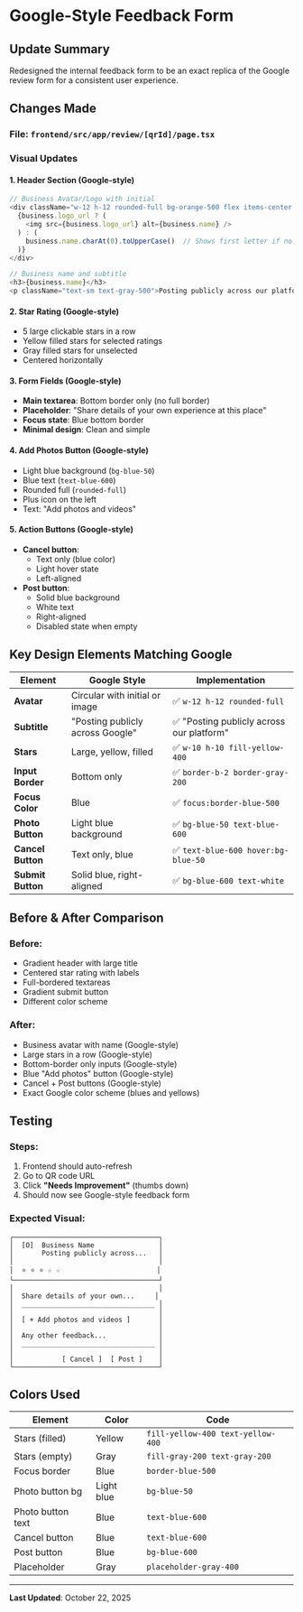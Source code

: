 # Google-Style Feedback Form

## Update Summary
Redesigned the internal feedback form to be an exact replica of the Google review form for a consistent user experience.

## Changes Made

### File: `frontend/src/app/review/[qrId]/page.tsx`

### Visual Updates

#### **1. Header Section (Google-style)**
```typescript
// Business Avatar/Logo with initial
<div className="w-12 h-12 rounded-full bg-orange-500 flex items-center justify-center">
  {business.logo_url ? (
    <img src={business.logo_url} alt={business.name} />
  ) : (
    business.name.charAt(0).toUpperCase()  // Shows first letter if no logo
  )}
</div>

// Business name and subtitle
<h3>{business.name}</h3>
<p className="text-sm text-gray-500">Posting publicly across our platform</p>
```

#### **2. Star Rating (Google-style)**
- 5 large clickable stars in a row
- Yellow filled stars for selected ratings
- Gray filled stars for unselected
- Centered horizontally

#### **3. Form Fields (Google-style)**
- **Main textarea**: Bottom border only (no full border)
- **Placeholder**: "Share details of your own experience at this place"
- **Focus state**: Blue bottom border
- **Minimal design**: Clean and simple

#### **4. Add Photos Button (Google-style)**
- Light blue background (`bg-blue-50`)
- Blue text (`text-blue-600`)
- Rounded full (`rounded-full`)
- Plus icon on the left
- Text: "Add photos and videos"

#### **5. Action Buttons (Google-style)**
- **Cancel button**: 
  - Text only (blue color)
  - Light hover state
  - Left-aligned
- **Post button**: 
  - Solid blue background
  - White text
  - Right-aligned
  - Disabled state when empty

## Key Design Elements Matching Google

| Element | Google Style | Implementation |
|---------|--------------|----------------|
| **Avatar** | Circular with initial or image | ✅ `w-12 h-12 rounded-full` |
| **Subtitle** | "Posting publicly across Google" | ✅ "Posting publicly across our platform" |
| **Stars** | Large, yellow, filled | ✅ `w-10 h-10 fill-yellow-400` |
| **Input Border** | Bottom only | ✅ `border-b-2 border-gray-200` |
| **Focus Color** | Blue | ✅ `focus:border-blue-500` |
| **Photo Button** | Light blue background | ✅ `bg-blue-50 text-blue-600` |
| **Cancel Button** | Text only, blue | ✅ `text-blue-600 hover:bg-blue-50` |
| **Submit Button** | Solid blue, right-aligned | ✅ `bg-blue-600 text-white` |

## Before & After Comparison

### **Before:**
- Gradient header with large title
- Centered star rating with labels
- Full-bordered textareas
- Gradient submit button
- Different color scheme

### **After:**
- Business avatar with name (Google-style)
- Large stars in a row (Google-style)
- Bottom-border only inputs (Google-style)
- Blue "Add photos" button (Google-style)
- Cancel + Post buttons (Google-style)
- Exact Google color scheme (blues and yellows)

## Testing

### Steps:
1. Frontend should auto-refresh
2. Go to QR code URL
3. Click **"Needs Improvement"** (thumbs down)
4. Should now see Google-style feedback form

### Expected Visual:
```
┌────────────────────────────────────┐
│  [O]  Business Name                │
│       Posting publicly across...   │
│                                    │
│  ⭐ ⭐ ⭐ ☆ ☆                        │
└────────────────────────────────────┘
│                                    │
│  Share details of your own...     │
│  _________________________________ │
│                                    │
│  [ + Add photos and videos ]       │
│                                    │
│  Any other feedback...             │
│  _________________________________ │
│                                    │
│            [ Cancel ]  [ Post ]    │
└────────────────────────────────────┘
```

## Colors Used

| Element | Color | Code |
|---------|-------|------|
| Stars (filled) | Yellow | `fill-yellow-400 text-yellow-400` |
| Stars (empty) | Gray | `fill-gray-200 text-gray-200` |
| Focus border | Blue | `border-blue-500` |
| Photo button bg | Light blue | `bg-blue-50` |
| Photo button text | Blue | `text-blue-600` |
| Cancel button | Blue | `text-blue-600` |
| Post button | Blue | `bg-blue-600` |
| Placeholder | Gray | `placeholder-gray-400` |

---

**Last Updated**: October 22, 2025

